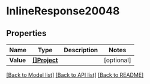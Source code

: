 # InlineResponse20048

## Properties

Name | Type | Description | Notes
------------ | ------------- | ------------- | -------------
**Value** | [**[]Project**](project.md) |  | [optional] 

[[Back to Model list]](../README.md#documentation-for-models) [[Back to API list]](../README.md#documentation-for-api-endpoints) [[Back to README]](../README.md)


